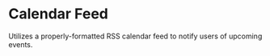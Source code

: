 # Calendar Feed
Utilizes a properly-formatted RSS calendar feed to notify users of upcoming events.
